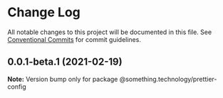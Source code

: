# Change Log

All notable changes to this project will be documented in this file.
See [Conventional Commits](https://conventionalcommits.org) for commit guidelines.

## 0.0.1-beta.1 (2021-02-19)

**Note:** Version bump only for package @something.technology/prettier-config
